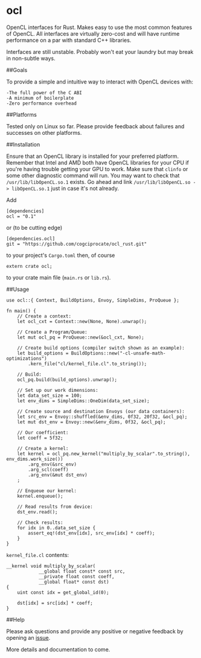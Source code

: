 # ocl

OpenCL interfaces for Rust. Makes easy to use the most common features of OpenCL. All interfaces are virtually zero-cost and will have runtime performance on a par with standard C++ libraries.

Interfaces are still unstable. Probably won't eat your laundry but may break in non-subtle ways.

##Goals

To provide a simple and intuitive way to interact with OpenCL devices with:

	-The full power of the C ABI
	-A minimum of boilerplate
	-Zero performance overhead

##Platforms

Tested only on Linux so far. Please provide feedback about failures and successes on other platforms.

##Installation

Ensure that an OpenCL library is installed for your preferred platform. Remember that Intel and AMD both have OpenCL libraries for your CPU if you're having trouble getting your GPU to work. Make sure that `clinfo` or some other diagnostic command will run. You may want to check that `/usr/lib/libOpenCL.so.1` exists. Go ahead and link `/usr/lib/libOpenCL.so -> libOpenCL.so.1` just in case it's not already.

Add
```
[dependencies]
ocl = "0.1"
```
or (to be cutting edge)
```
[dependencies.ocl]
git = "https://github.com/cogciprocate/ocl_rust.git"
```
to your project's `Cargo.toml` then, of course
```
extern crate ocl;
```
to your crate main file (`main.rs` or `lib.rs`).


##Usage
```
use ocl::{ Context, BuildOptions, Envoy, SimpleDims, ProQueue };

fn main() {
	// Create a context:
	let ocl_cxt = Context::new(None, None).unwrap();

	// Create a Program/Queue: 
	let mut ocl_pq = ProQueue::new(&ocl_cxt, None);

	// Create build options (compiler switch shown as an example):
	let build_options = BuildOptions::new("-cl-unsafe-math-optimizations")
		.kern_file("cl/kernel_file.cl".to_string());

	// Build:
	ocl_pq.build(build_options).unwrap();

	// Set up our work dimensions:
	let data_set_size = 100;
	let env_dims = SimpleDims::OneDim(data_set_size);

	// Create source and destination Envoys (our data containers):
	let src_env = Envoy::shuffled(&env_dims, 0f32, 20f32, &ocl_pq);
	let mut dst_env = Envoy::new(&env_dims, 0f32, &ocl_pq);

	// Our coefficient:
	let coeff = 5f32;

	// Create a kernel:
	let kernel = ocl_pq.new_kernel("multiply_by_scalar".to_string(), env_dims.work_size())
		.arg_env(&src_env)
		.arg_scl(coeff)
		.arg_env(&mut dst_env)
	;

	// Enqueue our kernel:
	kernel.enqueue();

	// Read results from device:
	dst_env.read();

	// Check results:
	for idx in 0..data_set_size {
		assert_eq!(dst_env[idx], src_env[idx] * coeff);
	}
}
```

`kernel_file.cl` contents:
```
__kernel void multiply_by_scalar(
			__global float const* const src,
			__private float const coeff,
			__global float* const dst)
{
	uint const idx = get_global_id(0);

	dst[idx] = src[idx] * coeff;
}

```

##Help

Please ask questions and provide any positive or negative feedback by opening an [issue](https://github.com/cogciprocate/ocl_rust/issues).


More details and documentation to come.

